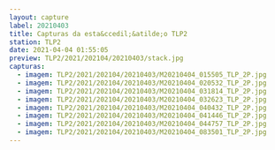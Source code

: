 ```yaml
---
layout: capture
label: 20210403
title: Capturas da esta&ccedil;&atilde;o TLP2
station: TLP2
date: 2021-04-04 01:55:05
preview: TLP2/2021/202104/20210403/stack.jpg
capturas:
  - imagem: TLP2/2021/202104/20210403/M20210404_015505_TLP_2P.jpg
  - imagem: TLP2/2021/202104/20210403/M20210404_020532_TLP_2P.jpg
  - imagem: TLP2/2021/202104/20210403/M20210404_031814_TLP_2P.jpg
  - imagem: TLP2/2021/202104/20210403/M20210404_032623_TLP_2P.jpg
  - imagem: TLP2/2021/202104/20210403/M20210404_040432_TLP_2P.jpg
  - imagem: TLP2/2021/202104/20210403/M20210404_041446_TLP_2P.jpg
  - imagem: TLP2/2021/202104/20210403/M20210404_044757_TLP_2P.jpg
  - imagem: TLP2/2021/202104/20210403/M20210404_083501_TLP_2P.jpg
---
```

